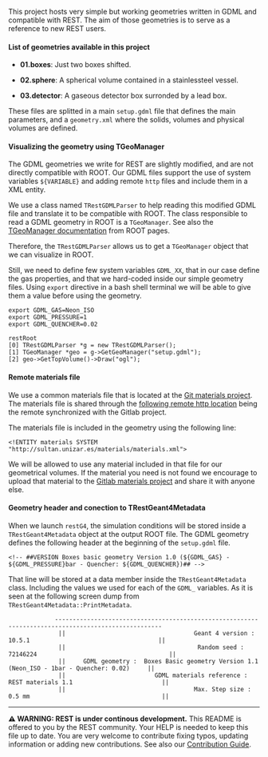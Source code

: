 This project hosts very simple but working geometries written in GDML and compatible with REST. The aim of those geometries is to serve as a reference to new REST users.

#### List of geometries available in this project

* **01.boxes**: Just two boxes shifted.

* **02.sphere**: A spherical volume contained in a stainlessteel vessel.

* **03.detector**: A gaseous detector box surronded by a lead box.

These files are splitted in a main `setup.gdml` file that defines the main parameters, and a `geometry.xml` where the solids, volumes and physical volumes are defined.


#### Visualizing the geometry using TGeoManager

The GDML geometries we write for REST are slightly modified, and are not directly compatible with ROOT. Our GDML files support the use of system variables `${VARIABLE}` and adding remote `http` files and include them in a XML entity.

We use a class named `TRestGDMLParser` to help reading this modified GDML file and translate it to be compatible with ROOT. The class responsible to read a GDML geometry in ROOT is a `TGeoManager`. See also the [TGeoManager documentation](https://root.cern/doc/v606/classTGeoManager.html) from ROOT pages.

Therefore, the `TRestGDMLParser` allows us to get a `TGeoManager` object that we can visualize in ROOT.

Still, we need to define few system variables `GDML_XX`, that in our case define the gas properties, and that we hard-coded inside our simple geometry files. Using `export` directive in a bash shell terminal we will be able to give them a value before using the geometry.

```
export GDML_GAS=Neon_ISO
export GDML_PRESSURE=1
export GDML_QUENCHER=0.02

restRoot
[0] TRestGDMLParser *g = new TRestGDMLParser();
[1] TGeoManager *geo = g->GetGeoManager("setup.gdml");
[2] geo->GetTopVolume()->Draw("ogl");
```

#### Remote materials file

We use a common materials file that is located at the [Git materials project](https://lfna.unizar.es/rest-development/materials). The materials file is shared through the [following remote http location](https://sultan.unizar.es/materials/materials.xml) being the remote synchronized with the Gitlab project.

The materials file is included in the geometry using the following line:

```
<!ENTITY materials SYSTEM "http://sultan.unizar.es/materials/materials.xml">
```

We will be allowed to use any material included in that file for our geometrical volumes. If the material you need is not found we encourage to upload that material to the [Gitlab materials project](https://lfna.unizar.es/rest-development/materials) and share it with anyone else.

#### Geometry header and conection to TRestGeant4Metadata

When we launch `restG4`, the simulation conditions will be stored inside a `TRestGeant4Metadata` object at the output ROOT file. The GDML geometry defines the following header at the beginning of the `setup.gdml` file.

```
<!-- ##VERSION Boxes basic geometry Version 1.0 (${GDML_GAS} - ${GDML_PRESSURE}bar - Quencher: ${GDML_QUENCHER})## -->
```

That line will be stored at a data member inside the `TRestGeant4Metadata` class. Including the values we used for each of the `GDML_` variables. As it is seen at the following screen dump from `TRestGeant4Metadata::PrintMetadata`.

```
             ----------------------------------------------------------------------------------------------------              
              ||                                    Geant 4 version : 10.5.1                                    ||              
              ||                                     Random seed : 72146224                                     ||              
              ||     GDML geometry :  Boxes Basic geometry Version 1.1 (Neon_ISO - 1bar - Quencher: 0.02)     ||              
              ||                         GDML materials reference :  REST materials 1.1                         ||              
              ||                                    Max. Step size : 0.5 mm                                     ||              

```


-----

**⚠ WARNING: REST is under continous development.** This README is offered to you by the REST community. Your HELP is needed to keep this file up to date. You are very welcome to contribute fixing typos, updating information or adding new contributions. See also our [Contribution Guide](https://lfna.unizar.es/rest-development/REST_v2/-/blob/master/CONTRIBUTING.md).


